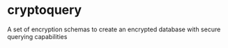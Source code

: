 cryptoquery
===========

A set of encryption schemas to create an encrypted database with secure querying capabilities

